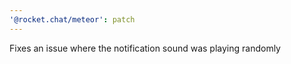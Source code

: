 ```yaml
---
'@rocket.chat/meteor': patch
---
```


Fixes an issue where the notification sound was playing randomly
